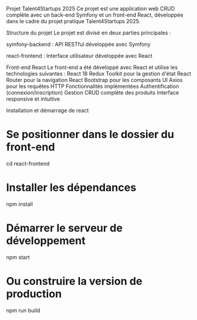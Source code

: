 Projet Talent4Startups 2025
Ce projet est une application web CRUD complète avec un back-end Symfony et un front-end React, développée dans le cadre du projet pratique Talent4Startups 2025.

Structure du projet
Le projet est divisé en deux parties principales :

symfony-backend : API RESTful développée avec Symfony

react-frontend : Interface utilisateur développée avec React

Front-end React
Le front-end a été développé avec React et utilise les technologies suivantes :
React 18
Redux Toolkit pour la gestion d'état
React Router pour la navigation
React Bootstrap pour les composants UI
Axios pour les requêtes HTTP
Fonctionnalités implémentées
Authentification (connexion/inscription)
Gestion CRUD complète des produits
Interface responsive et intuitive

Installation et démarrage de react

# Se positionner dans le dossier du front-end
cd react-frontend

# Installer les dépendances
npm install

# Démarrer le serveur de développement
npm start

# Ou construire la version de production
npm run build
